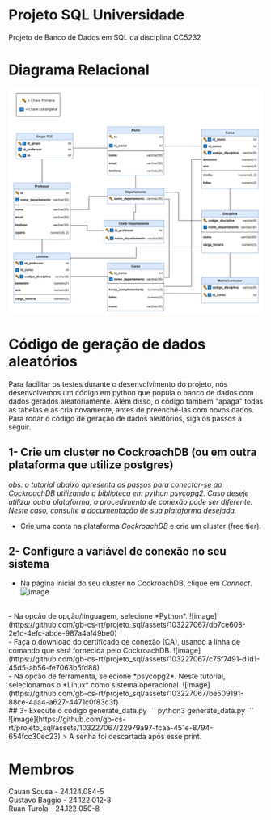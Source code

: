 # Projeto SQL Universidade
Projeto de Banco de Dados em SQL da disciplina CC5232

# Diagrama Relacional
![image](https://github.com/gb-cs-rt/projeto_sql/blob/main/diagrama_relacional.png)

# Código de geração de dados aleatórios
Para facilitar os testes durante o desenvolvimento do projeto, nós desenvolvemos um código em python que popula o banco de dados com dados gerados aleatoriamente. Além disso, o código também "apaga" todas as tabelas e as cria novamente, antes de preenchê-las com novos dados. Para rodar o código de geração de dados aleatórios, siga os passos a seguir.

## 1- Crie um cluster no CockroachDB (ou em outra plataforma que utilize postgres)
_obs: o tutorial abaixo apresenta os passos para conectar-se ao CockroachDB utilizando a biblioteca em python psycopg2. Caso deseje utilizar outra plataforma, o procedimento de conexão pode ser diferente. Neste caso, consulte a documentação de sua plataforma desejada._

- Crie uma conta na plataforma *CockroachDB* e crie um cluster (free tier).

## 2- Configure a variável de conexão no seu sistema
- Na página inicial do seu cluster no CockroachDB, clique em *Connect*.
![image](https://github.com/gb-cs-rt/projeto_sql/assets/103227067/7cbdf9f2-ecb0-4d01-8036-584ea1122ab3)
<br>
- Na opção de opção/linguagem, selecione *Python*.
![image](https://github.com/gb-cs-rt/projeto_sql/assets/103227067/db7ce608-2e1c-4efc-abde-987a4af49be0)
<br>
- Faça o download do certificado de conexão (CA), usando a linha de comando que será fornecida pelo CockroachDB.
![image](https://github.com/gb-cs-rt/projeto_sql/assets/103227067/c75f7491-d1d1-45d5-ab56-fe7063b5fd88)
<br>
- Na opção de ferramenta, selecione *psycopg2*. Neste tutorial, selecionamos o *Linux* como sistema operacional.
![image](https://github.com/gb-cs-rt/projeto_sql/assets/103227067/be509191-88ce-4aa4-a627-4471c0f83c3f)
<br>
## 3- Execute o código generate_data.py
```
python3 generate_data.py
```
<br>
![image](https://github.com/gb-cs-rt/projeto_sql/assets/103227067/22979a97-fcaa-451e-8794-654fcc30ec23)
> A senha foi descartada após esse print.

# Membros
Cauan Sousa - 24.124.084-5  
Gustavo Baggio - 24.122.012-8  
Ruan Turola - 24.122.050-8  
